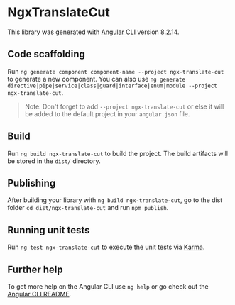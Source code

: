 # NgxTranslateCut

This library was generated with [Angular CLI](https://github.com/angular/angular-cli) version 8.2.14.

## Code scaffolding

Run `ng generate component component-name --project ngx-translate-cut` to generate a new component. You can also use `ng generate directive|pipe|service|class|guard|interface|enum|module --project ngx-translate-cut`.
> Note: Don't forget to add `--project ngx-translate-cut` or else it will be added to the default project in your `angular.json` file. 

## Build

Run `ng build ngx-translate-cut` to build the project. The build artifacts will be stored in the `dist/` directory.

## Publishing

After building your library with `ng build ngx-translate-cut`, go to the dist folder `cd dist/ngx-translate-cut` and run `npm publish`.

## Running unit tests

Run `ng test ngx-translate-cut` to execute the unit tests via [Karma](https://karma-runner.github.io).

## Further help

To get more help on the Angular CLI use `ng help` or go check out the [Angular CLI README](https://github.com/angular/angular-cli/blob/master/README.md).
